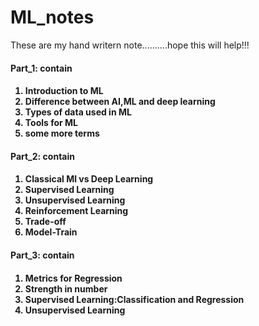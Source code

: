# ML_notes
These are my hand writern note..........hope this will help!!!

<h4>Part_1: contain<h4>
<ol>
<li>Introduction to ML</li>
<li>Difference between AI,ML and deep learning</li>
<li>Types of data used in ML</li>
<li>Tools for ML</li>
<li> some more terms</li>
</ol>

<h4>Part_2: contain<h4>
<ol>
<li>Classical Ml vs Deep Learning</li>
<li>Supervised Learning</li>
<li>Unsupervised Learning</li>
<li>Reinforcement Learning</li>
<li> Trade-off</li>
<li>Model-Train</li>
</ol>


<h4>Part_3: contain<h4>
<ol>
<li>Metrics for Regression</li>
<li>Strength in number</li>
<li>Supervised Learning:Classification and Regression</li>
<li>Unsupervised Learning</li>
</ol>
